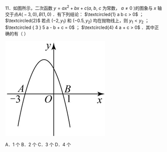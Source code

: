 11．如图所示，二次函数 $y = a x ^ { 2 } + b x + c ( a , \ b , \ c$ 为常数， $a \neq 0$ )的图象与 $x$ 轴交于点$A { \big ( } { - } 3 , 0 { \big ) } , B { \big ( } 1 , 0 { \big ) }$ ．有下列结论： $\textcircled{1} a b c > 0$ ； $\textcircled{2}$ 若点 $\left( - 2 , y _ { 1 } \right)$ 和 $\left( - 0 . 5 , y _ { 2 } \right)$ 均在抛物线上，则 $y _ { 1 } < y _ { 2 }$ ；$\textcircled { 3 } 5 a - b + c = 0$ ； $\textcircled{4} 4 a + c > 0$ ．其中正确的有（ ）

![](<../../qs_image_DB/专题3-4__二次函数选填压轴7类常考热点问题（解析版）_/bf842c8e11a507706bcc2163f55df9a5c28433e2e3c590056c35d643db4b5050.jpg>)

A．1 个 B．2 个 C．3 个 D．4 个
